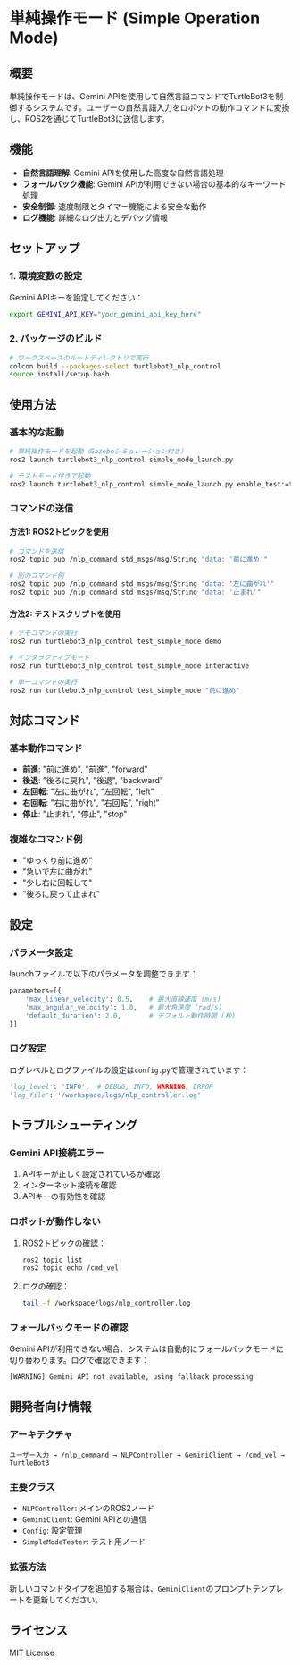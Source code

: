 # 単純操作モード (Simple Operation Mode)

## 概要

単純操作モードは、Gemini APIを使用して自然言語コマンドでTurtleBot3を制御するシステムです。ユーザーの自然言語入力をロボットの動作コマンドに変換し、ROS2を通じてTurtleBot3に送信します。

## 機能

- **自然言語理解**: Gemini APIを使用した高度な自然言語処理
- **フォールバック機能**: Gemini APIが利用できない場合の基本的なキーワード処理
- **安全制御**: 速度制限とタイマー機能による安全な動作
- **ログ機能**: 詳細なログ出力とデバッグ情報

## セットアップ

### 1. 環境変数の設定

Gemini APIキーを設定してください：

```bash
export GEMINI_API_KEY="your_gemini_api_key_here"
```

### 2. パッケージのビルド

```bash
# ワークスペースのルートディレクトリで実行
colcon build --packages-select turtlebot3_nlp_control
source install/setup.bash
```

## 使用方法

### 基本的な起動

```bash
# 単純操作モードを起動（Gazeboシミュレーション付き）
ros2 launch turtlebot3_nlp_control simple_mode_launch.py

# テストモード付きで起動
ros2 launch turtlebot3_nlp_control simple_mode_launch.py enable_test:=true
```

### コマンドの送信

#### 方法1: ROS2トピックを使用

```bash
# コマンドを送信
ros2 topic pub /nlp_command std_msgs/msg/String "data: '前に進め'"

# 別のコマンド例
ros2 topic pub /nlp_command std_msgs/msg/String "data: '左に曲がれ'"
ros2 topic pub /nlp_command std_msgs/msg/String "data: '止まれ'"
```

#### 方法2: テストスクリプトを使用

```bash
# デモコマンドの実行
ros2 run turtlebot3_nlp_control test_simple_mode demo

# インタラクティブモード
ros2 run turtlebot3_nlp_control test_simple_mode interactive

# 単一コマンドの実行
ros2 run turtlebot3_nlp_control test_simple_mode "前に進め"
```

## 対応コマンド

### 基本動作コマンド

- **前進**: "前に進め", "前進", "forward"
- **後退**: "後ろに戻れ", "後退", "backward"
- **左回転**: "左に曲がれ", "左回転", "left"
- **右回転**: "右に曲がれ", "右回転", "right"
- **停止**: "止まれ", "停止", "stop"

### 複雑なコマンド例

- "ゆっくり前に進め"
- "急いで左に曲がれ"
- "少し右に回転して"
- "後ろに戻って止まれ"

## 設定

### パラメータ設定

launchファイルで以下のパラメータを調整できます：

```python
parameters=[{
    'max_linear_velocity': 0.5,    # 最大直線速度 (m/s)
    'max_angular_velocity': 1.0,   # 最大角速度 (rad/s)
    'default_duration': 2.0,       # デフォルト動作時間 (秒)
}]
```

### ログ設定

ログレベルとログファイルの設定は`config.py`で管理されています：

```python
'log_level': 'INFO',  # DEBUG, INFO, WARNING, ERROR
'log_file': '/workspace/logs/nlp_controller.log'
```

## トラブルシューティング

### Gemini API接続エラー

1. APIキーが正しく設定されているか確認
2. インターネット接続を確認
3. APIキーの有効性を確認

### ロボットが動作しない

1. ROS2トピックの確認：
   ```bash
   ros2 topic list
   ros2 topic echo /cmd_vel
   ```

2. ログの確認：
   ```bash
   tail -f /workspace/logs/nlp_controller.log
   ```

### フォールバックモードの確認

Gemini APIが利用できない場合、システムは自動的にフォールバックモードに切り替わります。ログで確認できます：

```
[WARNING] Gemini API not available, using fallback processing
```

## 開発者向け情報

### アーキテクチャ

```
ユーザー入力 → /nlp_command → NLPController → GeminiClient → /cmd_vel → TurtleBot3
```

### 主要クラス

- `NLPController`: メインのROS2ノード
- `GeminiClient`: Gemini APIとの通信
- `Config`: 設定管理
- `SimpleModeTester`: テスト用ノード

### 拡張方法

新しいコマンドタイプを追加する場合は、`GeminiClient`のプロンプトテンプレートを更新してください。

## ライセンス

MIT License 